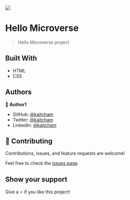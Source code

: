 ![](https://img.shields.io/badge/Microverse-blueviolet)

# Hello Microverse

> Hello Microverse project

## Built With

- HTML
- CSS

## Authors

👤 **Author1**

- GitHub: [@kaitcham](https://github.com/kaitcham)
- Twitter: [@kaitcham](https://twitter.com/kaitcham)
- LinkedIn: [@kaitcham](https://linkedin.com/in/kaitcham)

## 🤝 Contributing

Contributions, issues, and feature requests are welcome!

Feel free to check the [issues page](../../issues/).

## Show your support

Give a ⭐️ if you like this project!
